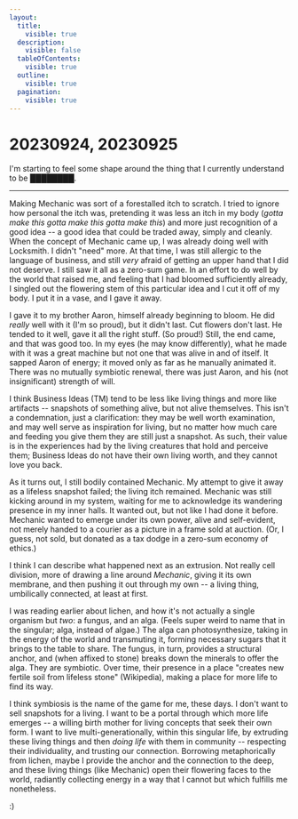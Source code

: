 ```yaml
---
layout:
  title:
    visible: true
  description:
    visible: false
  tableOfContents:
    visible: true
  outline:
    visible: true
  pagination:
    visible: true
---
```


# 20230924, 20230925

I'm starting to feel some shape around the thing that I currently understand to be ████████.

***

Making Mechanic was sort of a forestalled itch to scratch. I tried to ignore how personal the itch was, pretending it was less an itch in my body (_gotta make this gotta make this gotta make this_) and more just recognition of a good idea -- a good idea that could be traded away, simply and cleanly. When the concept of Mechanic came up, I was already doing well with Locksmith. I didn't "need" more. At that time, I was still allergic to the language of business, and still _very_ afraid of getting an upper hand that I did not deserve. I still saw it all as a zero-sum game. In an effort to do well by the world that raised me, and feeling that I had bloomed sufficiently already, I singled out the flowering stem of this particular idea and I cut it off of my body. I put it in a vase, and I gave it away.

I gave it to my brother Aaron, himself already beginning to bloom. He did _really_ well with it (I'm so proud), but it didn't last. Cut flowers don't last. He tended to it well, gave it all the right stuff. (So proud!) Still, the end came, and that was good too. In my eyes (he may know differently), what he made with it was a great machine but not one that was alive in and of itself. It sapped Aaron of energy; it moved only as far as he manually animated it. There was no mutually symbiotic renewal, there was just Aaron, and his (not insignificant) strength of will.

I think Business Ideas (TM) tend to be less like living things and more like artifacts -- snapshots of something alive, but not alive themselves. This isn't a condemnation, just a clarification: they may be well worth examination, and may well serve as inspiration for living, but no matter how much care and feeding you give them they are still just a snapshot. As such, their value is in the experiences had by the living creatures that hold and perceive them; Business Ideas do not have their own living worth, and they cannot love you back.

As it turns out, I still bodily contained Mechanic. My attempt to give it away as a lifeless snapshot failed; the living itch remained. Mechanic was still kicking around in my system, waiting for me to acknowledge its wandering presence in my inner halls. It wanted out, but not like I had done it before. Mechanic wanted to emerge under its own power, alive and self-evident, not merely handed to a courier as a picture in a frame sold at auction. (Or, I guess, not sold, but donated as a tax dodge in a zero-sum economy of ethics.)

I think I can describe what happened next as an extrusion. Not really cell division, more of drawing a line around _Mechanic_, giving it its own membrane, and then pushing it out through my own -- a living thing, umbilically connected, at least at first.

I was reading earlier about lichen, and how it's not actually a single organism but _two_: a fungus, and an alga. (Feels super weird to name that in the singular; alga, instead of algae.) The alga can photosynthesize, taking in the energy of the world and transmuting it, forming necessary sugars that it brings to the table to share. The fungus, in turn, provides a structural anchor, and (when affixed to stone) breaks down the minerals to offer the alga. They are symbiotic. Over time, their presence in a place "creates new fertile soil from lifeless stone" (Wikipedia), making a place for more life to find its way.

I think symbiosis is the name of the game for me, these days. I don't want to sell snapshots for a living. I want to be a portal through which more life emerges -- a willing birth mother for living concepts that seek their own form. I want to live multi-generationally, within this singular life, by extruding these living things and then _doing life_ with them in community -- respecting their individuality, and trusting our connection. Borrowing metaphorically from lichen, maybe I provide the anchor and the connection to the deep, and these living things (like Mechanic) open their flowering faces to the world, radiantly collecting energy in a way that I cannot but which fulfills me nonetheless.

:)
